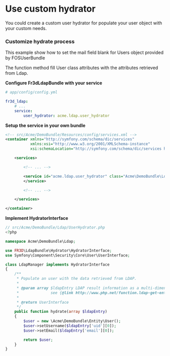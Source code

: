 Use custom hydrator
===================

You could create a custom user hydrator for populate your user object with your custom needs.

### Customize hydrate process

This example show how to set the mail field blank for Users object provided by FOSUserBundle

The function method fill User class attributes with the attributes retrieved from Ldap.

**Configure Fr3dLdapBundle with your service**

```yaml
# app/config/config.yml

fr3d_ldap:
    # ...
    service:
        user_hydrator: acme.ldap.user_hydrator
```

**Setup the service in your own bundle**

```xml
<!-- src/Acme/DemoBundle/Resources/config/services.xml -->
<container xmlns="http://symfony.com/schema/dic/services"
           xmlns:xsi="http://www.w3.org/2001/XMLSchema-instance"
           xsi:schemaLocation="http://symfony.com/schema/dic/services http://symfony.com/schema/dic/services/services-1.0.xsd">

    <services>

        <!-- ... -->

        <service id="acme.ldap.user_hydrator" class="Acme\DemoBundle\Ldap\UserHydrator">
        </service>

        <!-- ... -->

    </services>

</container>
```

**Implement HydratorInterface**

```php
// src/Acme/DemoBundle/Ldap/UserHydrator.php
<?php

namespace Acme\DemoBundle\Ldap;

use FR3D\LdapBundle\Hydrator\HydratorInterface;
use Symfony\Component\Security\Core\User\UserInterface;

class LdapManager implements HydratorInterface
{
    /**
     * Populate an user with the data retrieved from LDAP.
     *
     * @param array $ldapEntry LDAP result information as a multi-dimensional array.
     *              see {@link http://www.php.net/function.ldap-get-entries.php} for array format examples.
     *
     * @return UserInterface
     */
    public function hydrate(array $ldapEntry)
    {
        $user = new \Acme\DemoBundle\Entity\User();
        $user->setUsername($ldapEntry['uid'][0]);
        $user->setEmail($ldapEntry['email'][0]);

        return $user;
    }
}
```
